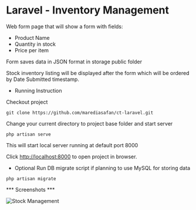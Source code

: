 # Laravel - Inventory Management

Web form page that will show a form with fields:

- Product Name 
- Quantity in stock
- Price per item

Form saves data in JSON format in storage public folder

Stock inventory listing will be displayed after the form which will be ordered by Date Submitted timestamp.

* Running Instruction

Checkout project 

`git clone https://github.com/marediasafan/ct-laravel.git`

Change your current directory to project base folder and start server

`php artisan serve`

This will start local server running at default port 8000

Click <a href='http://localhost:8000' target='_blank'>http://localhost:8000</a> to open project in browser.

* Optional
Run DB migrate script if planning to use MySQL for storing data

`php artisan migrate`


*** Screenshots ***

![Stock Management](https://preview.ibb.co/mQWPw8/stock_management.png)
